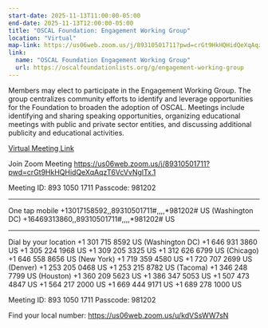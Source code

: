 ```yaml
---
start-date: 2025-11-13T11:00:00-05:00
end-date: 2025-11-13T12:00:00-05:00
title: "OSCAL Foundation: Engagement Working Group"
location: "Virtual"
map-link: https://us06web.zoom.us/j/89310501711?pwd=crGt9HkHQHidQeXqAqzT6VcVvNglTx.1
link:
  name: "OSCAL Foundation Engagement Working Group"
  url: https://oscalfoundationlists.org/g/engagement-working-group
---
```


Members may elect to participate in the Engagement Working Group. The group centralizes community efforts to identify and leverage opportunities for the Foundation to broaden the adoption of OSCAL. Meetings include identifying and sharing speaking opportunities, organizing educational meetings with public and private sector entities, and discussing additional publicity and educational activities.


[Virtual Meeting Link](https://us06web.zoom.us/j/89310501711?pwd=crGt9HkHQHidQeXqAqzT6VcVvNglTx.1)

Join Zoom Meeting
https://us06web.zoom.us/j/89310501711?pwd=crGt9HkHQHidQeXqAqzT6VcVvNglTx.1

Meeting ID: 893 1050 1711
Passcode: 981202

---

One tap mobile
+13017158592,,89310501711#,,,,*981202# US (Washington DC) 
+16469313860,,89310501711#,,,,*981202# US

---

Dial by your location
 +1 301 715 8592 US (Washington DC)
 +1 646 931 3860 US
 +1 305 224 1968 US
 +1 309 205 3325 US
 +1 312 626 6799 US (Chicago)
 +1 646 558 8656 US (New York)
 +1 719 359 4580 US
 +1 720 707 2699 US (Denver)
 +1 253 205 0468 US
 +1 253 215 8782 US (Tacoma)
 +1 346 248 7799 US (Houston)
 +1 360 209 5623 US
 +1 386 347 5053 US
 +1 507 473 4847 US
 +1 564 217 2000 US
 +1 669 444 9171 US
 +1 689 278 1000 US

Meeting ID: 893 1050 1711
Passcode: 981202

Find your local number: https://us06web.zoom.us/u/kdVSsWW7sN

